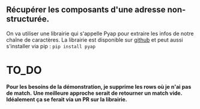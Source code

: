 ## Récupérer les composants d'une adresse non-structurée. 

On va utiliser une librairie qui s'appelle Pyap pour extraire les infos de notre chaîne de caractères. 
La librairie est disponible sur [github](https://github.com/vladimarius/pyap) et peut aussi s'installer via pip : `pip install pyap`

# TO_DO
**Pour les besoins de la démonstration, je supprime les rows où je n'ai pas de match.**
**Une meilleure approche serait de retourner un match vide. Idéalement ça se ferait via un PR sur la librairie.**